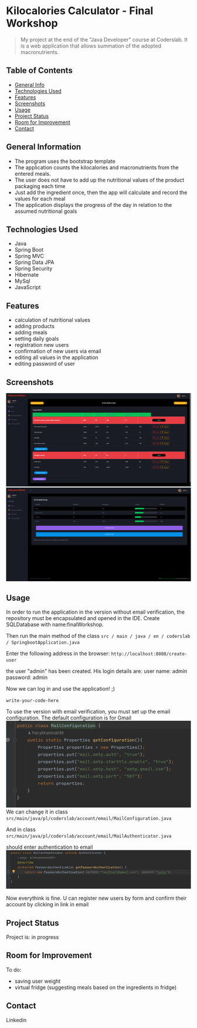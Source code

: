 # Kilocalories Calculator - Final Workshop
> My project at the end of the "Java Developer" course at Coderslab. It is a web application that allows summation of the adopted macronutrients.
## Table of Contents
* [General Info](#general-information)
* [Technologies Used](#technologies-used)
* [Features](#features)
* [Screenshots](#screenshots)
* [Usage](#usage)
* [Project Status](#project-status)
* [Room for Improvement](#room-for-improvement)
* [Contact](#contact)


## General Information
- The program uses the bootstrap template
- The application counts the kilocalories and macronutrients from the entered meals.
- The user does not have to add up the nutritional values ​​of the product packaging each time
- Just add the ingredient once, then the app will calculate and record the values ​​for each meal
- The application displays the progress of the day in relation to the assumed nutritional goals

## Technologies Used
- Java
- Spring Boot
- Spring MVC
- Spring Data JPA
- Spring Security
- Hibernate
- MySql
- JavaScript


## Features
- calculation of nutritional values
- adding products
- adding meals
- setting daily goals
- registration new users
- confirmation of new users via email
- editing all values ​​in the application
- editing password of user

## Screenshots
![Example screenshot](./img/foodTable.png)
![Example screenshot](./img/userGoals.png)

## Usage
In order to run the application in the version without email verification, the repository must be encapsulated and opened in the IDE.
Create SQLDatabase with name:finalWorkshop.

Then run the main method of the class
`src / main / java / en / coderslab / SpringbootApplication.java`

Enter the following address in the browser: `http://localhost:8080/create-user`

the user "admin" has been created. His login details are:
user name: admin
password: admin

Now we can log in and use the application! ;)


`write-your-code-here`

To use the version with email verification, you must set up the email configuration.
The default configuration is for Gmail
![Example screenshot](./img/mailConfiguration.png)
We can change it in class
`src/main/java/pl/coderslab/account/email/MailConfiguration.java`

And in class
`src/main/java/pl/coderslab/account/email/MailAuthenticator.java`

should enter authentication to email
![Example screenshot](./img/mailAuthentication.png)

Now everythink is fine. U can register new users by form and confirm their account by clicking in link in email


## Project Status
Project is: in progress


## Room for Improvement
To do:
- saving user weight
- virtual fridge (suggesting meals based on the ingredients in fridge)

## Contact
Linkedin


